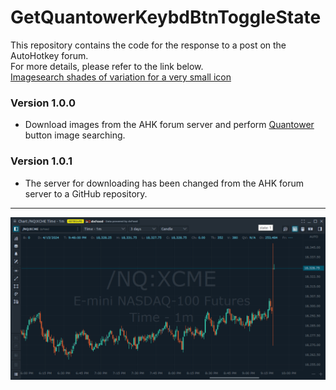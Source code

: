 # GetQuantowerKeybdBtnToggleState
This repository contains the code for the response to a post on the AutoHotkey forum.  
For more details, please refer to the link below.  
[Imagesearch shades of variation for a very small icon](https://www.autohotkey.com/boards/viewtopic.php?f=82&t=128626)
### Version 1.0.0
- Download images from the AHK forum server and perform [Quantower](https://www.quantower.com/) button image searching.
### Version 1.0.1
- The server for downloading has been changed from the AHK forum server to a GitHub repository.
---
![20240416_214825.png](https://raw.githubusercontent.com/Seven0528/GetQuantowerKeybdBtnToggleState/main/20240416_214825.png)
